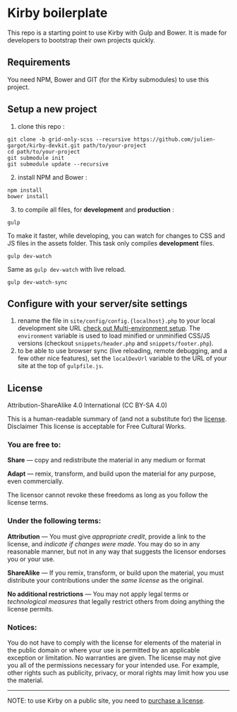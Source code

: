 # Kirby boilerplate

This repo is a starting point to use Kirby with Gulp and Bower. It is made for developers to bootstrap their own projects quickly.

## Requirements

You need NPM, Bower and GIT (for the Kirby submodules) to use this project.

## Setup a new project

1. clone this repo :
  ```
  git clone -b grid-only-scss --recursive https://github.com/julien-gargot/kirby-devkit.git path/to/your-project
  cd path/to/your-project
  git submodule init
  git submodule update --recursive
  ```

2. install NPM and Bower :
  ```
  npm install
  bower install
  ```

3. to compile all files, for **development** and **production** :
  ```
  gulp
  ```

  To make it faster, while developing, you can watch for changes to CSS and JS files in the assets folder. This task only compiles **development** files.
  ```
  gulp dev-watch
  ```

  Same as `gulp dev-watch` with live reload.
  ```
  gulp dev-watch-sync
  ```

## Configure with your server/site settings

1. rename the file in `site/config/config.{localhost}.php` to your local development site URL [check out Multi-environment setup](http://getkirby.com/docs/advanced/options). The `environment` variable is used to load minified or unminified CSS/JS versions (checkout `snippets/header.php` and `snippets/footer.php`).
2. to be able to use browser sync (live reloading, remote debugging, and a few other nice features), set the `localDevUrl` variable to the URL of your site at the top of `gulpfile.js`.


## License

Attribution-ShareAlike 4.0 International (CC BY-SA 4.0)

This is a human-readable summary of (and not a substitute for) the [license](http://creativecommons.org/licenses/by-sa/4.0/legalcode).
Disclaimer
This license is acceptable for Free Cultural Works.

### You are free to:

**Share** — copy and redistribute the material in any medium or format

**Adapt** — remix, transform, and build upon the material for any purpose, even commercially.

The licensor cannot revoke these freedoms as long as you follow the license terms.

### Under the following terms:

**Attribution** — You must give *appropriate credit*, provide a link to the license, and *indicate if changes were made*. You may do so in any reasonable manner, but not in any way that suggests the licensor endorses you or your use.

**ShareAlike** — If you remix, transform, or build upon the material, you must distribute your contributions under the *same license* as the original.

**No additional restrictions** — You may not apply legal terms or *technological measures* that legally restrict others from doing anything the license permits.

### Notices:

You do not have to comply with the license for elements of the material in the public domain or where your use is permitted by an applicable exception or limitation.
No warranties are given. The license may not give you all of the permissions necessary for your intended use. For example, other rights such as publicity, privacy, or moral rights may limit how you use the material.

---

NOTE: to use Kirby on a public site, you need to [purchase a license](http://getkirby.com/buy).
